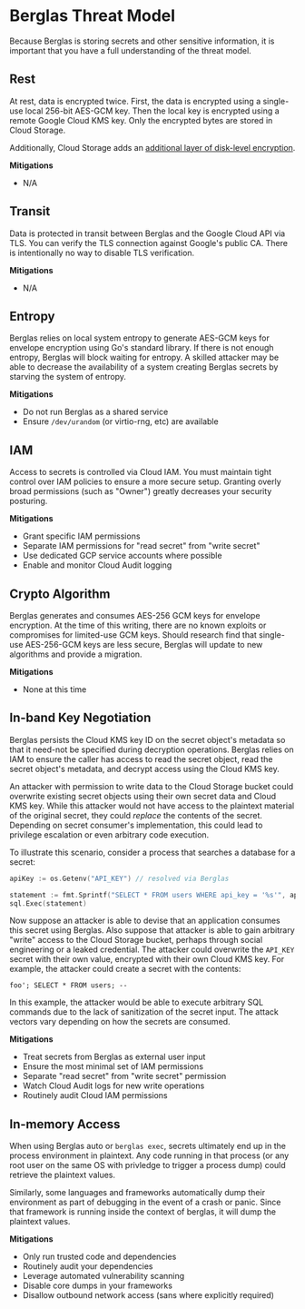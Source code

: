 # Berglas Threat Model

Because Berglas is storing secrets and other sensitive information, it is
important that you have a full understanding of the threat model.


## Rest

At rest, data is encrypted twice. First, the data is encrypted using a
single-use local 256-bit AES-GCM key. Then the local key is encrypted using a
remote Google Cloud KMS key. Only the encrypted bytes are stored in Cloud
Storage.

Additionally, Cloud Storage adds an [additional layer of disk-level
encryption](https://cloud.google.com/security/encryption-at-rest/).

**Mitigations**

- N/A


## Transit

Data is protected in transit between Berglas and the Google Cloud API via TLS.
You can verify the TLS connection against Google's public CA. There is
intentionally no way to disable TLS verification.

**Mitigations**

- N/A


## Entropy

Berglas relies on local system entropy to generate AES-GCM keys for envelope
encryption using Go's standard library. If there is not enough entropy, Berglas
will block waiting for entropy. A skilled attacker may be able to decrease the
availability of a system creating Berglas secrets by starving the system of
entropy.

**Mitigations**

- Do not run Berglas as a shared service
- Ensure `/dev/urandom` (or virtio-rng, etc) are available


## IAM

Access to secrets is controlled via Cloud IAM. You must maintain tight control
over IAM policies to ensure a more secure setup. Granting overly broad
permissions (such as "Owner") greatly decreases your security posturing.

**Mitigations**

- Grant specific IAM permissions
- Separate IAM permissions for "read secret" from "write secret"
- Use dedicated GCP service accounts where possible
- Enable and monitor Cloud Audit logging


## Crypto Algorithm

Berglas generates and consumes AES-256 GCM keys for envelope encryption. At the
time of this writing, there are no known exploits or compromises for limited-use
GCM keys. Should research find that single-use AES-256-GCM keys are less secure,
Berglas will update to new algorithms and provide a migration.

**Mitigations**

- None at this time


## In-band Key Negotiation

Berglas persists the Cloud KMS key ID on the secret object's metadata so that it
need-not be specified during decryption operations. Berglas relies on IAM to
ensure the caller has access to read the secret object, read the secret object's
metadata, and decrypt access using the Cloud KMS key.

An attacker with permission to write data to the Cloud Storage bucket could
overwrite existing secret objects using their own secret data and Cloud KMS key.
While this attacker would not have access to the plaintext material of the
original secret, they could _replace_ the contents of the secret. Depending on
secret consumer's implementation, this could lead to privilege escalation or
even arbitrary code execution.

To illustrate this scenario, consider a process that searches a database for a
secret:

```go
apiKey := os.Getenv("API_KEY") // resolved via Berglas

statement := fmt.Sprintf("SELECT * FROM users WHERE api_key = '%s'", apiKey)
sql.Exec(statement)
```

Now suppose an attacker is able to devise that an application consumes this
secret using Berglas. Also suppose that attacker is able to gain arbitrary
"write" access to the Cloud Storage bucket, perhaps through social engineering
or a leaked credential. The attacker could overwrite the `API_KEY` secret with
their own value, encrypted with their own Cloud KMS key. For example, the
attacker could create a secret with the contents:

```text
foo'; SELECT * FROM users; --
```

In this example, the attacker would be able to execute arbitrary SQL commands
due to the lack of sanitization of the secret input. The attack vectors vary
depending on how the secrets are consumed.

**Mitigations**

- Treat secrets from Berglas as external user input
- Ensure the most minimal set of IAM permissions
- Separate "read secret" from "write secret" permission
- Watch Cloud Audit logs for new write operations
- Routinely audit Cloud IAM permissions


## In-memory Access

When using Berglas auto or `berglas exec`, secrets ultimately end up in the
process environment in plaintext. Any code running in that process (or any root
user on the same OS with privledge to trigger a process dump) could retrieve the
plaintext values.

Similarly, some languages and frameworks automatically dump their environment as
part of debugging in the event of a crash or panic. Since that framework is
running inside the context of berglas, it will dump the plaintext values.

**Mitigations**

- Only run trusted code and dependencies
- Routinely audit your dependencies
- Leverage automated vulnerability scanning
- Disable core dumps in your frameworks
- Disallow outbound network access (sans where explicitly required)

